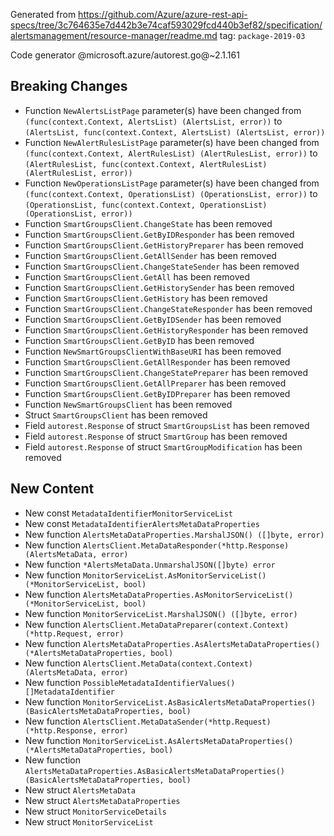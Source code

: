 Generated from https://github.com/Azure/azure-rest-api-specs/tree/3c764635e7d442b3e74caf593029fcd440b3ef82/specification/alertsmanagement/resource-manager/readme.md tag: `package-2019-03`

Code generator @microsoft.azure/autorest.go@~2.1.161

## Breaking Changes

- Function `NewAlertsListPage` parameter(s) have been changed from `(func(context.Context, AlertsList) (AlertsList, error))` to `(AlertsList, func(context.Context, AlertsList) (AlertsList, error))`
- Function `NewAlertRulesListPage` parameter(s) have been changed from `(func(context.Context, AlertRulesList) (AlertRulesList, error))` to `(AlertRulesList, func(context.Context, AlertRulesList) (AlertRulesList, error))`
- Function `NewOperationsListPage` parameter(s) have been changed from `(func(context.Context, OperationsList) (OperationsList, error))` to `(OperationsList, func(context.Context, OperationsList) (OperationsList, error))`
- Function `SmartGroupsClient.ChangeState` has been removed
- Function `SmartGroupsClient.GetByIDResponder` has been removed
- Function `SmartGroupsClient.GetHistoryPreparer` has been removed
- Function `SmartGroupsClient.GetAllSender` has been removed
- Function `SmartGroupsClient.ChangeStateSender` has been removed
- Function `SmartGroupsClient.GetAll` has been removed
- Function `SmartGroupsClient.GetHistorySender` has been removed
- Function `SmartGroupsClient.GetHistory` has been removed
- Function `SmartGroupsClient.ChangeStateResponder` has been removed
- Function `SmartGroupsClient.GetByIDSender` has been removed
- Function `SmartGroupsClient.GetHistoryResponder` has been removed
- Function `SmartGroupsClient.GetByID` has been removed
- Function `NewSmartGroupsClientWithBaseURI` has been removed
- Function `SmartGroupsClient.GetAllResponder` has been removed
- Function `SmartGroupsClient.ChangeStatePreparer` has been removed
- Function `SmartGroupsClient.GetAllPreparer` has been removed
- Function `SmartGroupsClient.GetByIDPreparer` has been removed
- Function `NewSmartGroupsClient` has been removed
- Struct `SmartGroupsClient` has been removed
- Field `autorest.Response` of struct `SmartGroupsList` has been removed
- Field `autorest.Response` of struct `SmartGroup` has been removed
- Field `autorest.Response` of struct `SmartGroupModification` has been removed

## New Content

- New const `MetadataIdentifierMonitorServiceList`
- New const `MetadataIdentifierAlertsMetaDataProperties`
- New function `AlertsMetaDataProperties.MarshalJSON() ([]byte, error)`
- New function `AlertsClient.MetaDataResponder(*http.Response) (AlertsMetaData, error)`
- New function `*AlertsMetaData.UnmarshalJSON([]byte) error`
- New function `MonitorServiceList.AsMonitorServiceList() (*MonitorServiceList, bool)`
- New function `AlertsMetaDataProperties.AsMonitorServiceList() (*MonitorServiceList, bool)`
- New function `MonitorServiceList.MarshalJSON() ([]byte, error)`
- New function `AlertsClient.MetaDataPreparer(context.Context) (*http.Request, error)`
- New function `AlertsMetaDataProperties.AsAlertsMetaDataProperties() (*AlertsMetaDataProperties, bool)`
- New function `AlertsClient.MetaData(context.Context) (AlertsMetaData, error)`
- New function `PossibleMetadataIdentifierValues() []MetadataIdentifier`
- New function `MonitorServiceList.AsBasicAlertsMetaDataProperties() (BasicAlertsMetaDataProperties, bool)`
- New function `AlertsClient.MetaDataSender(*http.Request) (*http.Response, error)`
- New function `MonitorServiceList.AsAlertsMetaDataProperties() (*AlertsMetaDataProperties, bool)`
- New function `AlertsMetaDataProperties.AsBasicAlertsMetaDataProperties() (BasicAlertsMetaDataProperties, bool)`
- New struct `AlertsMetaData`
- New struct `AlertsMetaDataProperties`
- New struct `MonitorServiceDetails`
- New struct `MonitorServiceList`
